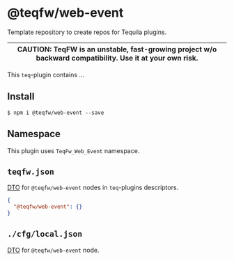 # @teqfw/web-event

Template repository to create repos for Tequila plugins.

| CAUTION: TeqFW is an unstable, fast-growing project w/o backward compatibility. Use it at your own risk. |
| -------------------------------------------------------------------------------------------------------- |

This `teq`-plugin contains ...

## Install

```shell
$ npm i @teqfw/web-event --save 
```

## Namespace

This plugin uses `TeqFw_Web_Event` namespace.

## `teqfw.json`

[DTO](src/Back/Dto/Plugin/Desc.mjs) for `@teqfw/web-event` nodes in `teq`-plugins descriptors.

```json
{
  "@teqfw/web-event": {}
}
```

## `./cfg/local.json`

[DTO](src/Back/Dto/Config/Local.mjs) for `@teqfw/web-event` node.
